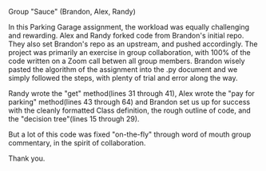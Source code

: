Group "Sauce" (Brandon, Alex, Randy)

In this Parking Garage assignment, the workload was equally challenging and rewarding.
Alex and Randy forked code from Brandon's initial repo. They also set Brandon's repo as an upstream, and pushed accordingly.
The project was primarily an exercise in group collaboration, with 100% of the code written on a Zoom call betwen all group members.
Brandon wisely pasted the algorithm of the assignment into the .py document and we simply followed the steps, with plenty of trial and error along the way.

Randy wrote the "get" method(lines 31 through 41), Alex wrote the "pay for parking" method(lines 43 through 64) and Brandon set us up for success with the cleanly formatted Class definition, the rough outline of code, and the "decision tree"(lines 15 through 29).

But a lot of this code was fixed "on-the-fly" through word of mouth group commentary, in the spirit of collaboration. 

Thank you.

